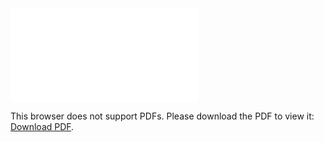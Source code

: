 <object data="christ-in-song/CIS1908pdfs/042.pdf" type="application/pdf" width="100%" height="1024px">
    <embed src="christ-in-song/CIS1908pdfs/042.pdf">
        <p>This browser does not support PDFs. Please download the PDF to view it: <a href="christ-in-song/CIS1908pdfs/042.pdf">Download PDF</a>.</p>
    </embed>
</object>
